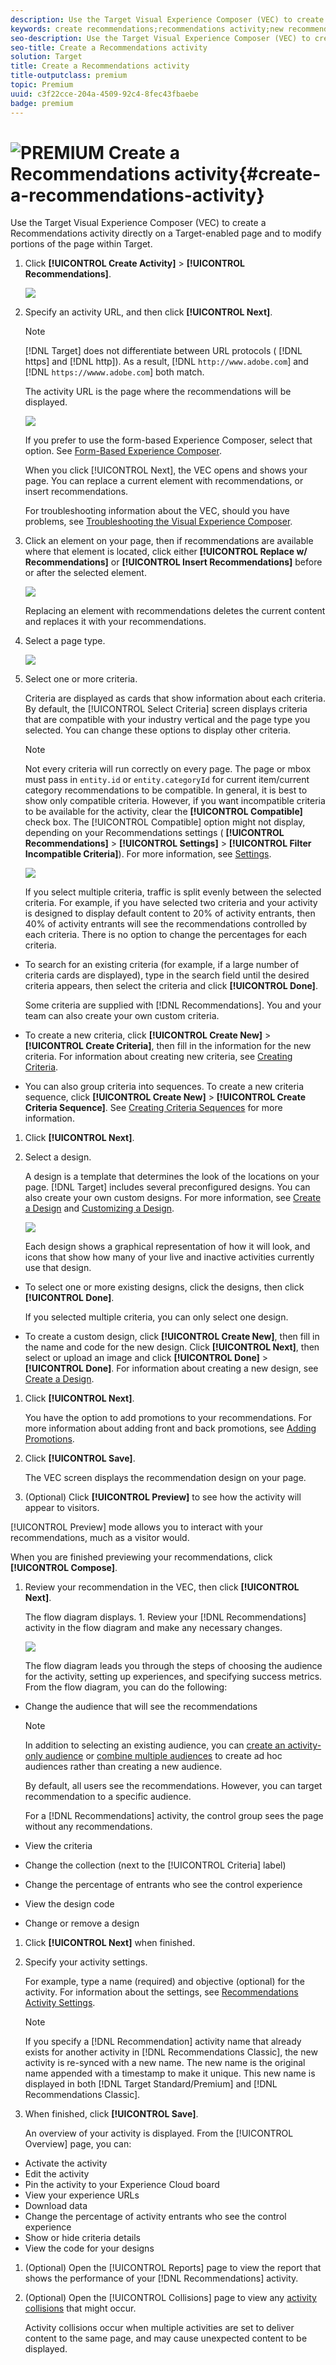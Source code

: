 ```yaml
---
description: Use the Target Visual Experience Composer (VEC) to create a Recommendations activity directly on a Target-enabled page and to modify portions of the page within Target.
keywords: create recommendations;recommendations activity;new recommendations;recommendations overview
seo-description: Use the Target Visual Experience Composer (VEC) to create a Recommendations activity directly on a Target-enabled page and to modify portions of the page within Target.
seo-title: Create a Recommendations activity
solution: Target
title: Create a Recommendations activity
title-outputclass: premium
topic: Premium
uuid: c3f22cce-204a-4509-92c4-8fec43fbaebe
badge: premium
---
```


# ![PREMIUM](/help/assets/premium.png) Create a Recommendations activity{#create-a-recommendations-activity}

Use the Target Visual Experience Composer (VEC) to create a Recommendations activity directly on a Target-enabled page and to modify portions of the page within Target.

1. Click **[!UICONTROL Create Activity]** > **[!UICONTROL Recommendations]**.

   ![](assets/Menu_CreateActivity.png)

1. Specify an activity URL, and then click **[!UICONTROL Next]**.

   >[!NOTE]
   >
   >[!DNL Target] does not differentiate between URL protocols ( [!DNL https] and [!DNL http]). As a result, [!DNL `http://www.adobe.com`] and [!DNL `https://wwww.adobe.com`] both match.

   The activity URL is the page where the recommendations will be displayed.

   ![](assets/DB_NewRecAct.png)

   If you prefer to use the form-based Experience Composer, select that option. See [Form-Based Experience Composer](https://marketing.adobe.com/resources/help/en_US/target/target/t_form_experience_composer.html).

   When you click [!UICONTROL Next], the VEC opens and shows your page. You can replace a current element with recommendations, or insert recommendations.

   For troubleshooting information about the VEC, should you have problems, see [Troubleshooting the Visual Experience Composer](../../c-experiences/c-visual-experience-composer/r-troubleshoot-composer/troubleshoot-composer.md#reference_77743144F10143A3A89D56E116D296E4). 
1. Click an element on your page, then if recommendations are available where that element is located, click either **[!UICONTROL Replace w/ Recommendations]** or **[!UICONTROL Insert Recommendations]** before or after the selected element.

   ![](assets/Menu_Replace-Insert.png)

   Replacing an element with recommendations deletes the current content and replaces it with your recommendations. 
1. Select a page type.

   ![](assets/Menu_PageType.png)

1. Select one or more criteria.

   Criteria are displayed as cards that show information about each criteria. By default, the [!UICONTROL Select Criteria] screen displays criteria that are compatible with your industry vertical and the page type you selected. You can change these options to display other criteria.

   >[!NOTE]
   >
   >Not every criteria will run correctly on every page. The page or mbox must pass in `entity.id` or `entity.categoryId` for current item/current category recommendations to be compatible. In general, it is best to show only compatible criteria. However, if you want incompatible criteria to be available for the activity, clear the **[!UICONTROL Compatible]** check box. The [!UICONTROL Compatible] option might not display, depending on your Recommendations settings ( **[!UICONTROL Recommendations]** > **[!UICONTROL Settings]** > **[!UICONTROL Filter Incompatible Criteria]**). For more information, see [Settings](../../c-recommendations/plan-implement.md#concept_C1E1E2351413468692D6C21145EF0B84).

   ![](assets/SCRN_SelectCriteria2.png)

   If you select multiple criteria, traffic is split evenly between the selected criteria. For example, if you have selected two criteria and your activity is designed to display default content to 20% of activity entrants, then 40% of activity entrants will see the recommendations controlled by each criteria. There is no option to change the percentages for each criteria.

* To search for an existing criteria (for example, if a large number of criteria cards are displayed), type in the search field until the desired criteria appears, then select the criteria and click **[!UICONTROL Done]**.

  Some criteria are supplied with [!DNL Recommendations]. You and your team can also create your own custom criteria. 

* To create a new criteria, click **[!UICONTROL Create New]** > **[!UICONTROL Create Criteria]**, then fill in the information for the new criteria. For information about creating new criteria, see [Creating Criteria](../../c-recommendations/c-algorithms/create-new-algorithm.md#task_8A9CB465F28D44899F69F38AD27352FE). 
* You can also group criteria into sequences. To create a new criteria sequence, click **[!UICONTROL Create New]** > **[!UICONTROL Create Criteria Sequence]**. See [Creating Criteria Sequences](../../c-recommendations/c-algorithms/t-create-criteria-sequence.md#task_8A9CB465F28D44899F69F38AD27352FE) for more information.

1. Click **[!UICONTROL Next]**.
1. Select a design.

   A design is a template that determines the look of the locations on your page. [!DNL Target] includes several preconfigured designs. You can also create your own custom designs. For more information, see [Create a Design](../../c-recommendations/c-design-overview/t-create-design.md#task_CC5BD28C364742218C1ACAF0D45E0E14) and [Customizing a Design](../../c-recommendations/c-design-overview/c-customizing-a-template.md#concept_94F1554C3F2E4CDB9A2C3D78F10EDA59).

   ![](assets/Card_SelectDesign.png)

   Each design shows a graphical representation of how it will look, and icons that show how many of your live and inactive activities currently use that design.

* To select one or more existing designs, click the designs, then click **[!UICONTROL Done]**.

  If you selected multiple criteria, you can only select one design. 

* To create a custom design, click **[!UICONTROL Create New]**, then fill in the name and code for the new design. Click **[!UICONTROL Next]**, then select or upload an image and click **[!UICONTROL Done]** > **[!UICONTROL Done]**. For information about creating a new design, see [Create a Design](../../c-recommendations/c-design-overview/t-create-design.md#task_CC5BD28C364742218C1ACAF0D45E0E14).

1. Click **[!UICONTROL Next]**.

   You have the option to add promotions to your recommendations. For more information about adding front and back promotions, see [Adding Promotions](../../c-recommendations/t-create-recs-activity/t-adding-promotions.md#task_CC5BD28C364742218C1ACAF0D45E0E14). 
1. Click **[!UICONTROL Save]**.

   The VEC screen displays the recommendation design on your page. 
1. (Optional) Click **[!UICONTROL Preview]** to see how the activity will appear to visitors.

[!UICONTROL Preview] mode allows you to interact with your recommendations, much as a visitor would.

   When you are finished previewing your recommendations, click **[!UICONTROL Compose]**. 
1. Review your recommendation in the VEC, then click **[!UICONTROL Next]**.

   The flow diagram displays. 1. Review your [!DNL Recommendations] activity in the flow diagram and make any necessary changes.

   ![](assets/SCRN_Workflow.png)

   The flow diagram leads you through the steps of choosing the audience for the activity, setting up experiences, and specifying success metrics. From the flow diagram, you can do the following:

* Change the audience that will see the recommendations

  >[!NOTE]
  >
  >In addition to selecting an existing audience, you can [create an activity-only audience](../../c-target/creating-activity-only-audience.md#concept_A6BADCF530ED4AE1852E677FEBE68483) or [combine multiple audiences](../../c-target/combining-multiple-audiences.md#concept_A7386F1EA4394BD2AB72399C225981E5) to create ad hoc audiences rather than creating a new audience.

  By default, all users see the recommendations. However, you can target recommendation to a specific audience.

  For a [!DNL Recommendations] activity, the control group sees the page without any recommendations. 

* View the criteria 
* Change the collection (next to the [!UICONTROL Criteria] label) 
* Change the percentage of entrants who see the control experience 
* View the design code 
* Change or remove a design

1. Click **[!UICONTROL Next]** when finished.
1. Specify your activity settings.

   For example, type a name (required) and objective (optional) for the activity. For information about the settings, see [Recommendations Activity Settings](../../c-recommendations/t-create-recs-activity/recs-activity-settings.md#reference_3FDA8388CEEC4159949151C1829E2FBB).

   >[!NOTE]
   >
   >If you specify a [!DNL Recommendation] activity name that already exists for another activity in [!DNL Recommendations Classic], the new activity is re-synced with a new name. The new name is the original name appended with a timestamp to make it unique. This new name is displayed in both [!DNL Target Standard/Premium] and [!DNL Recommendations Classic].

1. When finished, click **[!UICONTROL Save]**.

   An overview of your activity is displayed. From the [!UICONTROL Overview] page, you can:

* Activate the activity 
* Edit the activity 
* Pin the activity to your Experience Cloud board 
* View your experience URLs 
* Download data 
* Change the percentage of activity entrants who see the control experience 
* Show or hide criteria details 
* View the code for your designs

1. (Optional) Open the [!UICONTROL Reports] page to view the report that shows the performance of your [!DNL Recommendations] activity.
1. (Optional) Open the [!UICONTROL Collisions] page to view any [activity collisions](https://marketing.adobe.com/resources/help/en_US/target/target/c_activity_collisions.html) that might occur.

   Activity collisions occur when multiple activities are set to deliver content to the same page, and may cause unexpected content to be displayed. 
